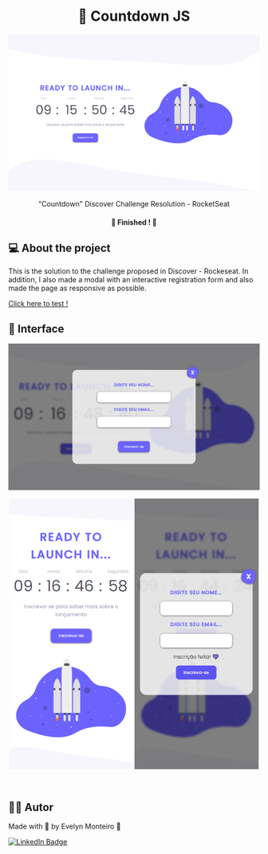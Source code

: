 <h1 align="center"> 🚀 Countdown JS </h1>

<p align="center">
    <img alt="countdown banner" src="images/desktop.png"/>
</p>

<p align="center">"Countdown" Discover Challenge Resolution - RocketSeat</p>

<h4 align="center"> 
	🚧  Finished ! 🚧
</h4>

## 💻 About the project

This is the solution to the challenge proposed in Discover - Rockeseat. In addition, I also made a modal with an interactive registration form and also made the page as responsive as possible.

<a href="https://evelynmonteiro.github.io/IMCalc/" target="_blank">
Click here to test !</a>

## 🎨 Interface

<p>
  <img alt="countdown modal" src="images/modal.png">
</p>

<p align="center">
  <img alt="countdown mobile" src="images/mobile.png">
  <img alt="countdown modal mobile" src="images/mobile2.png"> 
</p>

<br>

## 👩🏻 Autor

Made with 💜 by Evelyn Monteiro 👋

[![LinkedIn Badge](https://img.shields.io/badge/-Evelyn_Monteiro-blue?style=flat-square&logo=Linkedin&logoColor=white&link=https://www.linkedin.com/in/evelyn-monteiro-5b61981b3/)](https://www.linkedin.com/in/evelyn-monteiro-5b61981b3/)
